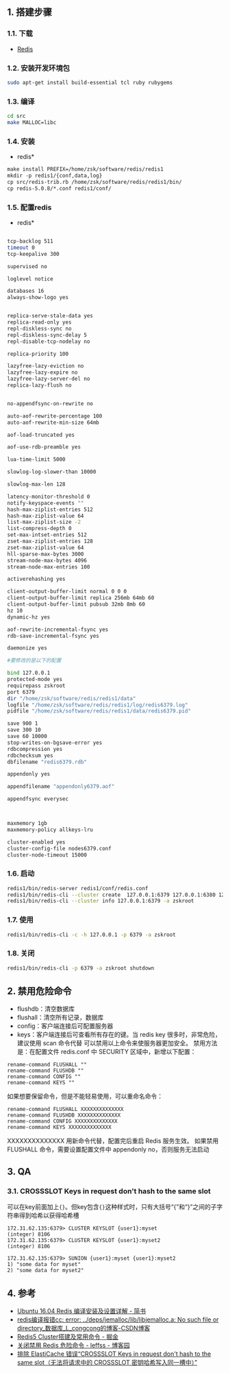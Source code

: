 ## 1. 搭建步骤

### 1.1. 下载
- [Redis](https://redis.io/download)

### 1.2. 安装开发环境包

```bash
sudo apt-get install build-essential tcl ruby rubygems
```

### 1.3. 编译
```bash
cd src
make MALLOC=libc
```

### 1.4. 安装
- redis*
```gcc
make install PREFIX=/home/zsk/software/redis/redis1
mkdir -p redis1/{conf,data,log}
cp src/redis-trib.rb /home/zsk/software/redis/redis1/bin/
cp redis-5.0.8/*.conf redis1/conf/
```



### 1.5. 配置redis

- redis*

```bash

tcp-backlog 511
timeout 0
tcp-keepalive 300

supervised no

loglevel notice

databases 16
always-show-logo yes


replica-serve-stale-data yes
replica-read-only yes
repl-diskless-sync no
repl-diskless-sync-delay 5
repl-disable-tcp-nodelay no

replica-priority 100

lazyfree-lazy-eviction no
lazyfree-lazy-expire no
lazyfree-lazy-server-del no
replica-lazy-flush no


no-appendfsync-on-rewrite no

auto-aof-rewrite-percentage 100
auto-aof-rewrite-min-size 64mb

aof-load-truncated yes

aof-use-rdb-preamble yes

lua-time-limit 5000

slowlog-log-slower-than 10000

slowlog-max-len 128

latency-monitor-threshold 0
notify-keyspace-events ""
hash-max-ziplist-entries 512
hash-max-ziplist-value 64
list-max-ziplist-size -2
list-compress-depth 0
set-max-intset-entries 512
zset-max-ziplist-entries 128
zset-max-ziplist-value 64
hll-sparse-max-bytes 3000
stream-node-max-bytes 4096
stream-node-max-entries 100

activerehashing yes

client-output-buffer-limit normal 0 0 0
client-output-buffer-limit replica 256mb 64mb 60
client-output-buffer-limit pubsub 32mb 8mb 60
hz 10
dynamic-hz yes

aof-rewrite-incremental-fsync yes
rdb-save-incremental-fsync yes

daemonize yes

#要修改的是以下的配置

bind 127.0.0.1
protected-mode yes
requirepass zskroot
port 6379
dir "/home/zsk/software/redis/redis1/data"
logfile "/home/zsk/software/redis/redis1/log/redis6379.log"
pidfile "/home/zsk/software/redis/redis1/data/redis6379.pid"

save 900 1
save 300 10
save 60 10000
stop-writes-on-bgsave-error yes
rdbcompression yes
rdbchecksum yes
dbfilename "redis6379.rdb"

appendonly yes

appendfilename "appendonly6379.aof"

appendfsync everysec



maxmemory 1gb
maxmemory-policy allkeys-lru

cluster-enabled yes
cluster-config-file nodes6379.conf
cluster-node-timeout 15000


```


### 1.6. 启动

```bash
redis1/bin/redis-server redis1/conf/redis.conf
redis1/bin/redis-cli --cluster create  127.0.0.1:6379 127.0.0.1:6380 127.0.0.1:6381 127.0.0.1:6382 127.0.0.1:6383 127.0.0.1:6384 --cluster-replicas 1 -a zskroot
redis1/bin/redis-cli --cluster info 127.0.0.1:6379 -a zskroot
```


### 1.7. 使用

```bash
redis1/bin/redis-cli -c -h 127.0.0.1 -p 6379 -a zskroot
```
### 1.8. 关闭

```bash
redis1/bin/redis-cli -p 6379 -a zskroot shutdown
```

## 2. 禁用危险命令
- flushdb：清空数据库
- flushall：清空所有记录，数据库
- config：客户端连接后可配置服务器
- keys：客户端连接后可查看所有存在的键。当 redis key 很多时，非常危险，建议使用 scan 命令代替
可以禁用以上命令来使服务器更加安全。
禁用方法是：在配置文件 redis.conf 中 SECURITY 区域中，新增以下配置：

```redis
rename-command FLUSHALL ""
rename-command FLUSHDB ""
rename-command CONFIG ""
rename-command KEYS ""
```
如果想要保留命令，但是不能轻易使用，可以重命名命令：
```redis
rename-command FLUSHALL XXXXXXXXXXXXXX
rename-command FLUSHDB XXXXXXXXXXXXXX
rename-command CONFIG XXXXXXXXXXXXXX
rename-command KEYS XXXXXXXXXXXXXX
```
XXXXXXXXXXXXXX 用新命令代替，配置完后重启 Redis 服务生效。
如果禁用 FLUSHALL 命令，需要设置配置文件中 appendonly no，否则服务无法启动

## 3. QA
### 3.1. CROSSSLOT Keys in request don't hash to the same slot
可以在key前面加上`{}`。但key包含`{}`这种样式时，只有大括号“{”和“}”之间的子字符串得到哈希以获得哈希槽

```redis
172.31.62.135:6379> CLUSTER KEYSLOT {user1}:myset
(integer) 8106
172.31.62.135:6379> CLUSTER KEYSLOT {user1}:myset2
(integer) 8106

172.31.62.135:6379> SUNION {user1}:myset {user1}:myset2
1) "some data for myset"
2) "some data for myset2"
```
## 4. 参考
- [Ubuntu 16\.04 Redis 编译安装及设置详解 \- 简书](https://www.jianshu.com/p/3920ceeb2b64)
- [redis编译报错cc: error: \.\./deps/jemalloc/lib/libjemalloc\.a: No such file or directory\_数据库\_L\_congcong的博客\-CSDN博客](https://blog.csdn.net/L_congcong/article/details/102903272)
- [Redis5 Cluster搭建及常用命令 \- 掘金](https://juejin.im/post/5e2084cd5188254dc319888d)
- [关闭禁用 Redis 危险命令 \- leffss \- 博客园](https://www.cnblogs.com/leffss/p/12066329.html)
- [排除 ElastiCache 错误“CROSSSLOT Keys in request don't hash to the same slot（无法将请求中的 CROSSSLOT 密钥哈希写入同一槽中）”](https://aws.amazon.com/cn/premiumsupport/knowledge-center/elasticache-crossslot-keys-error-redis/#:~:text=Short%20Description,hash%20slot%20by%20using%20hashtags.)